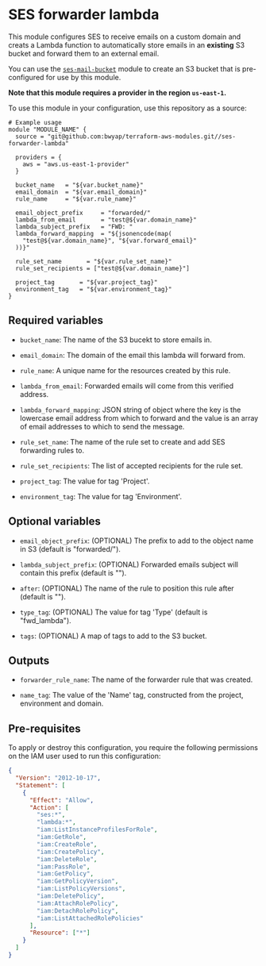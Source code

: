 # SES forwarder lambda

This module configures SES to receive emails on a custom domain and creats a Lambda function to automatically store emails in an **existing** S3 bucket and forward them to an external email.

You can use the [`ses-mail-bucket`](https://github.com/bwyap/terraform-aws-modules/tree/master/ses-mail-bucket) module to create an S3 bucket that is pre-configured for use by this module.

**Note that this module requires a provider in the region `us-east-1`.**

To use this module in your configuration, use this repository as a source:

```hcl
# Example usage
module "MODULE_NAME" {
  source = "git@github.com:bwyap/terraform-aws-modules.git//ses-forwarder-lambda"

  providers = {
    aws = "aws.us-east-1-provider"
  }

  bucket_name   = "${var.bucket_name}"
  email_domain  = "${var.email_domain}"
  rule_name     = "${var.rule_name}"

  email_object_prefix     = "forwarded/"
  lambda_from_email       = "test@${var.domain_name}"
  lambda_subject_prefix   = "FWD: "
  lambda_forward_mapping  = "${jsonencode(map(
    "test@${var.domain_name}", "${var.forward_email}"
  ))}"

  rule_set_name       = "${var.rule_set_name}"
  rule_set_recipients = ["test@${var.domain_name}"]

  project_tag       = "${var.project_tag}"
  environment_tag   = "${var.environment_tag}"
}
```

## Required variables

- `bucket_name`: The name of the S3 bucekt to store emails in.

- `email_domain`: The domain of the email this lambda will forward from.

- `rule_name`: A unique name for the resources created by this rule.

- `lambda_from_email`: Forwarded emails will come from this verified address.

- `lambda_forward_mapping`: JSON string of object where the key is the lowercase email address from which to forward and the value is an array of email addresses to which to send the message.

- `rule_set_name`: The name of the rule set to create and add SES forwarding rules to.

- `rule_set_recipients`: The list of accepted recipients for the rule set.

- `project_tag`: The value for tag 'Project'.

- `environment_tag`: The value for tag 'Environment'.



## Optional variables

- `email_object_prefix`: (OPTIONAL) The prefix to add to the object name in S3 (default is "forwarded/").

- `lambda_subject_prefix`: (OPTIONAL) Forwarded emails subject will contain this prefix (default is "").

- `after`: (OPTIONAL) The name of the rule to position this rule after (default is "").

- `type_tag`: (OPTIONAL) The value for tag 'Type' (default is "fwd_lambda").

- `tags`: (OPTIONAL) A map of tags to add to the S3 bucket.


## Outputs

- `forwarder_rule_name`: The name of the forwarder rule that was created.

- `name_tag`: The value of the 'Name' tag, constructed from the project, environment and domain.


## Pre-requisites

To apply or destroy this configuration, you require the following permissions on the IAM user used to run this configuration:

```json
{
  "Version": "2012-10-17",
  "Statement": [
    {
      "Effect": "Allow",
      "Action": [
        "ses:*",
        "lambda:*",
        "iam:ListInstanceProfilesForRole",
        "iam:GetRole",
        "iam:CreateRole",
        "iam:CreatePolicy",
        "iam:DeleteRole",
        "iam:PassRole",
        "iam:GetPolicy",
        "iam:GetPolicyVersion",
        "iam:ListPolicyVersions",
        "iam:DeletePolicy",
        "iam:AttachRolePolicy",
        "iam:DetachRolePolicy",
        "iam:ListAttachedRolePolicies"
      ],
      "Resource": ["*"]
    }
  ]
}
```
